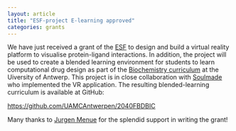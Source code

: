 ```yaml
---
layout: article
title: "ESF-project E-learning approved"
categories: grants
---
```


We have just received a grant of the [ESF](https://esf.vlaanderen.be/esf/) to design and build a virtual reality platform to visualise protein-ligand interactions. In addition, the project will be used to create a blended learning environment for students to learn computational drug design as part of the [Biochemistry curriculum](https://www.uantwerpen.be/en/study/programmes/all-programmes/biochemistry-biotechnology-programmes/) at the Uiversity of Antwerp. This project is in close collaboration with [Soulmade](https://soulmade.eu) who implemented the VR application. The resulting blended-learning curriculum is available at GitHub:

<a href="https://github.com/UAMCAntwerpen/2040FBDBIC" target="_blank">https://github.com/UAMCAntwerpen/2040FBDBIC</a>

Many thanks to [Jurgen Menue](https://jm-consult.be) for the splendid support in writing the grant!
